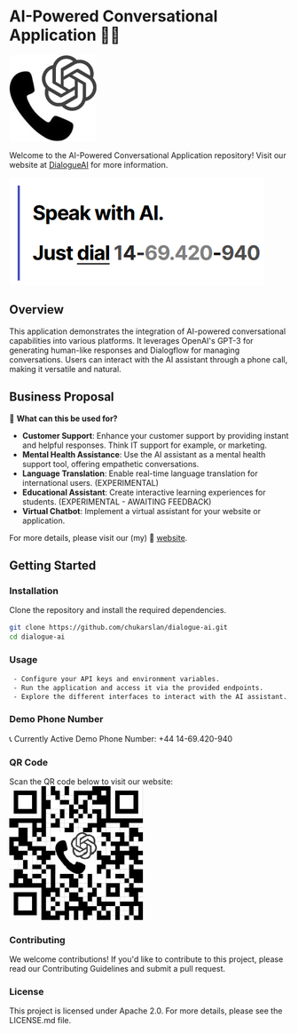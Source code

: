 # AI-Powered Conversational Application 🤖💬

![Logo](/img/logo.png) 

Welcome to the AI-Powered Conversational Application repository! Visit our website at [DialogueAI](http://dialogueai.co/) for more information.

![Demo Phone Number](/img/demo-phone.png)

## Overview

This application demonstrates the integration of AI-powered conversational capabilities into various platforms. It leverages OpenAI's GPT-3 for generating human-like responses and Dialogflow for managing conversations. Users can interact with the AI assistant through a phone call, making it versatile and natural.

## Business Proposal

🚀 **What can this be used for?**

- **Customer Support**: Enhance your customer support by providing instant and helpful responses. Think IT support for example, or marketing.
- **Mental Health Assistance**: Use the AI assistant as a mental health support tool, offering empathetic conversations.
- **Language Translation**: Enable real-time language translation for international users. (EXPERIMENTAL)
- **Educational Assistant**: Create interactive learning experiences for students. (EXPERIMENTAL - AWAITING FEEDBACK)
- **Virtual Chatbot**: Implement a virtual assistant for your website or application.

For more details, please visit our (my) 🔗 [website](http://dialogueai.co/).

## Getting Started

### Installation

Clone the repository and install the required dependencies.

```bash
git clone https://github.com/chukarslan/dialogue-ai.git
cd dialogue-ai 

```

### Usage

     - Configure your API keys and environment variables.
     - Run the application and access it via the provided endpoints.
     - Explore the different interfaces to interact with the AI assistant.

### Demo Phone Number

📞 Currently Active Demo Phone Number: +44 14-69.420-940


### QR Code

Scan the QR code below to visit our website:
![qr](/img/qr.png)

### Contributing

We welcome contributions! If you'd like to contribute to this project, please read our Contributing Guidelines and submit a pull request.
### License

This project is licensed under Apache 2.0. For more details, please see the LICENSE.md file.